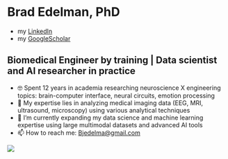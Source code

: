 # Brad Edelman, PhD

- my [LinkedIn](https://www.linkedin.com/in/bradley-edelman-583b6122/)
- my [GoogleScholar](https://scholar.google.com/citations?user=MmlZKs0AAAAJ&hl=en&oi=ao)

## Biomedical Engineer by training | Data scientist and AI researcher in practice

- 🤓 Spent 12 years in academia researching neuroscience X engineering topics: brain-computer interface, neural circuits, emotion processing
- 🔭 My expertise lies in analyzing medical imaging data (EEG, MRI, ultrasound, microscopy) using various analytical techniques
- 🌱 I’m currently expanding my data science and machine learning expertise using large multimodal datasets and advanced AI tools
- 📫 How to reach me: Bjedelma@gmail.com

![](https://komarev.com/ghpvc/?username=BradleyEdelman&color=blue)
